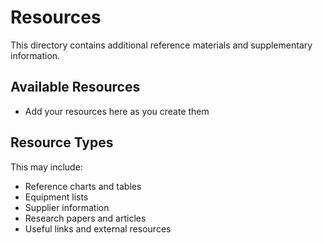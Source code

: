 # Resources

This directory contains additional reference materials and supplementary information.

## Available Resources

- Add your resources here as you create them

## Resource Types

This may include:
- Reference charts and tables
- Equipment lists
- Supplier information
- Research papers and articles
- Useful links and external resources
